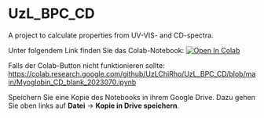 # UzL_BPC_CD
A project to calculate properties from UV-VIS- and CD-spectra.

Unter folgendem Link finden Sie das Colab-Notebook:
[![Open In Colab](https://colab.research.google.com/assets/colab-badge.svg)](https://colab.research.google.com/github/UzLChiRho/UzL_BPC_CD/blob/main/Myoglobin_CD_blank_20230701.ipynb)

Falls der Colab-Button nicht funktionieren sollte:
https://colab.research.google.com/github/UzLChiRho/UzL_BPC_CD/blob/main/Myoglobin_CD_blank_2023070.ipynb

Speichern Sie eine Kopie des Notebooks in ihrem Google Drive. Dazu gehen Sie oben links auf **Datei** -> **Kopie in Drive speichern**.
